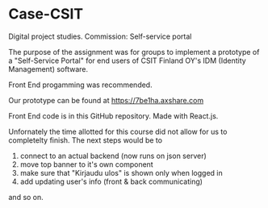 # Case-CSIT

Digital project studies. 
Commission: Self-service portal

The purpose of the assignment was for groups to implement a prototype of a "Self-Service Portal" for end users of CSIT Finland OY's IDM (Identity Management) software.

Front End progamming was recommended. 

Our prototype can be found at https://7be1ha.axshare.com

Front End code is in this GitHub repository. Made with React.js.  

Unfornately the time allotted for this course did not allow for us to completelty finish. The next steps would be to
1. connect to an actual backend (now runs on json server)
2. move top banner to it's own component
3. make sure that "Kirjaudu ulos" is shown only when logged in
4. add updating user's info (front & back communicating)

and so on. 